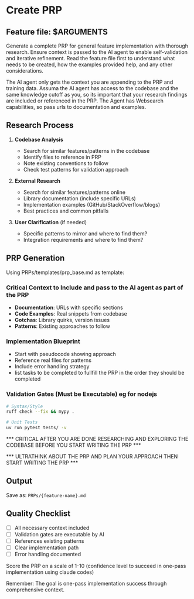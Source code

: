 # Create PRP

## Feature file: $ARGUMENTS

Generate a complete PRP for general feature implementation with thorough research. Ensure context is passed to the AI
agent to enable self-validation and iterative refinement. Read the feature file first to understand what needs to be
created, how the examples provided help, and any other considerations.

The AI agent only gets the context you are appending to the PRP and training data. Assuma the AI agent has access to the
codebase and the same knowledge cutoff as you, so its important that your research findings are included or referenced
in the PRP. The Agent has Websearch capabilities, so pass urls to documentation and examples.

## Research Process

1. **Codebase Analysis**
    - Search for similar features/patterns in the codebase
    - Identify files to reference in PRP
    - Note existing conventions to follow
    - Check test patterns for validation approach

2. **External Research**
    - Search for similar features/patterns online
    - Library documentation (include specific URLs)
    - Implementation examples (GitHub/StackOverflow/blogs)
    - Best practices and common pitfalls

3. **User Clarification** (if needed)
    - Specific patterns to mirror and where to find them?
    - Integration requirements and where to find them?

## PRP Generation

Using PRPs/templates/prp_base.md as template:

### Critical Context to Include and pass to the AI agent as part of the PRP

- **Documentation**: URLs with specific sections
- **Code Examples**: Real snippets from codebase
- **Gotchas**: Library quirks, version issues
- **Patterns**: Existing approaches to follow

### Implementation Blueprint

- Start with pseudocode showing approach
- Reference real files for patterns
- Include error handling strategy
- list tasks to be completed to fullfill the PRP in the order they should be completed

### Validation Gates (Must be Executable) eg for nodejs

```bash
# Syntax/Style
ruff check --fix && mypy .

# Unit Tests
uv run pytest tests/ -v

```

*** CRITICAL AFTER YOU ARE DONE RESEARCHING AND EXPLORING THE CODEBASE BEFORE YOU START WRITING THE PRP ***

*** ULTRATHINK ABOUT THE PRP AND PLAN YOUR APPROACH THEN START WRITING THE PRP ***

## Output

Save as: `PRPs/{feature-name}.md`

## Quality Checklist

- [ ] All necessary context included
- [ ] Validation gates are executable by AI
- [ ] References existing patterns
- [ ] Clear implementation path
- [ ] Error handling documented

Score the PRP on a scale of 1-10 (confidence level to succeed in one-pass implementation using claude codes)

Remember: The goal is one-pass implementation success through comprehensive context.
